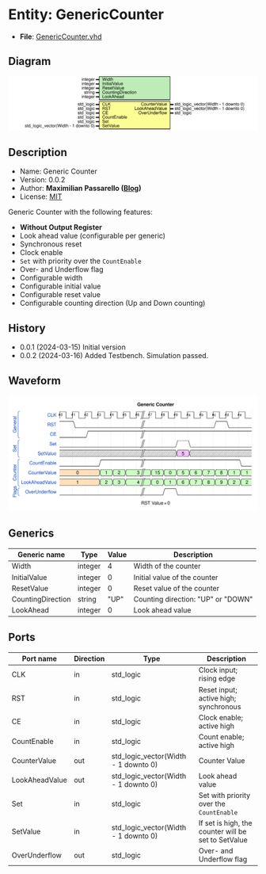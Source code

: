 # Entity: GenericCounter

- **File**: [GenericCounter.vhd](src/GenericCounter.vhd)

## Diagram

![Diagram](docs/GenericCounter.svg "Diagram")

## Description

- Name: Generic Counter <br>
- Version: 0.0.2 <br>
- Author: **Maximilian Passarello ([Blog](https://mpassarello.de))** <br>
- License: [MIT](LICENSE) <br>

Generic Counter with the following features:

- **Without Output Register**
- Look ahead value (configurable per generic)
- Synchronous reset
- Clock enable
- `Set` with priority over the `CountEnable`
- Over- and Underflow flag
- Configurable width
- Configurable initial value
- Configurable reset value
- Configurable counting direction (Up and Down counting)

## History

- 0.0.1 (2024-03-15) Initial version
- 0.0.2 (2024-03-16) Added Testbench. Simulation passed.

## Waveform

![alt text](docs/wavedrom_VDiF0.svg "title")

## Generics

| Generic name      | Type    | Value | Description                        |
| ----------------- | ------- | ----- | ---------------------------------- |
| Width             | integer | 4     | Width of the counter               |
| InitialValue      | integer | 0     | Initial value of the counter       |
| ResetValue        | integer | 0     | Reset value of the counter         |
| CountingDirection | string  | "UP"  | Counting direction: "UP" or "DOWN" |
| LookAhead         | integer | 0     | Look ahead value                   |

## Ports

| Port name      | Direction | Type                                 | Description                                         |
| -------------- | --------- | ------------------------------------ | --------------------------------------------------- |
| CLK            | in        | std_logic                            | Clock input; rising edge                            |
| RST            | in        | std_logic                            | Reset input; active high; synchronous               |
| CE             | in        | std_logic                            | Clock enable; active high                           |
| CountEnable    | in        | std_logic                            | Count enable; active high                           |
| CounterValue   | out       | std_logic_vector(Width - 1 downto 0) | Counter Value                                       |
| LookAheadValue | out       | std_logic_vector(Width - 1 downto 0) | Look ahead value                                    |
| Set            | in        | std_logic                            | Set with priority over the `CountEnable`            |
| SetValue       | in        | std_logic_vector(Width - 1 downto 0) | If set is high, the counter will be set to SetValue |
| OverUnderflow  | out       | std_logic                            | Over- and Underflow flag                            |
